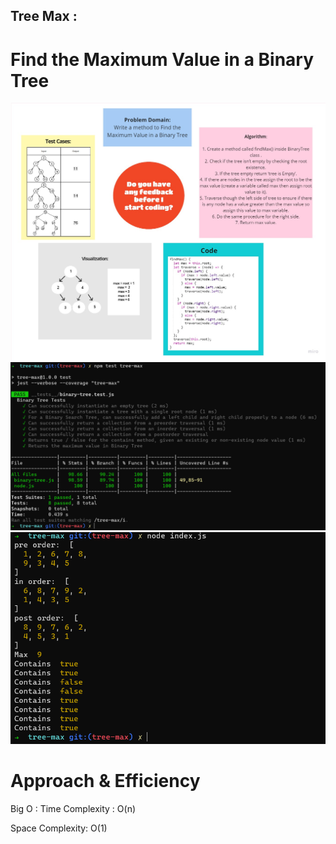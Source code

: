 ## Tree Max :

# Find the Maximum Value in a Binary Tree

![img](./assets/tree-max.jpg)
![img](./assets/test%20tree-max.PNG)
![img](./assets/output%20max%20value.PNG)

# Approach & Efficiency

Big O :
Time Complexity : O(n)

Space Complexity: O(1)

